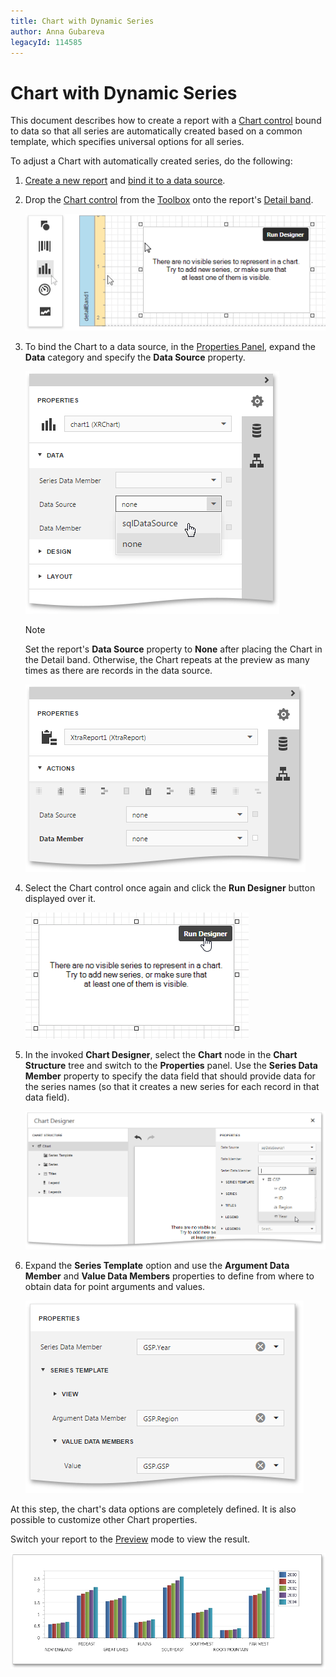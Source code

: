 ```yaml
---
title: Chart with Dynamic Series
author: Anna Gubareva
legacyId: 114585
---
```

# Chart with Dynamic Series
This document describes how to create a report with a [Chart control](../report-elements/report-controls.md) bound to data so that all series are automatically created based on a common template, which specifies universal options for all series.

To adjust a Chart with automatically created series, do the following:
1. [Create a new report](../creating-reports/basic-operations/create-a-new-report.md) and [bind it to a data source](../creating-reports/providing-data/bind-a-report-to-data.md).
2. Drop the [Chart control](../report-elements/report-controls.md) from the [Toolbox](../interface-elements/toolbox.md) onto the report's [Detail band](../report-elements/report-bands.md).
	
	![eud-chart-static-0](../../../images/img119105.png)
3. To bind the Chart to a data source, in the [Properties Panel](../interface-elements/properties-panel.md), expand the **Data** category and specify the **Data Source** property.
	
	![eud-chart-static-series-1](../../../images/img119106.png)
	
	> [!NOTE]
	> Set the report's **Data Source** property to **None** after placing the Chart in the Detail band. Otherwise, the Chart repeats at the preview as many times as there are records in the data source.
	> 
	> ![eud-chart-static-series-2](../../../images/img119107.png)
4. Select the Chart control once again and click the **Run Designer** button displayed over it.
	
	![eud-chart-control-run-designer](../../../images/img128698.png)
5. In the invoked **Chart Designer**, select the **Chart** node in the **Chart Structure** tree and switch to the **Properties** panel. Use the **Series Data Member** property to specify the data field that should provide data for the series names (so that it creates a new series for each record in that data field).
	
	![eud-chart-control-series-data-member](../../../images/img128702.png)
6. Expand the **Series Template** option and use the **Argument Data Member** and **Value Data Members** properties to define from where to obtain data for point arguments and values.
	
	![eud-chart-control-series-template](../../../images/img128703.png)

At this step, the chart's data options are completely defined. It is also possible to customize other Chart properties.

Switch your report to the [Preview](../document-preview.md) mode to view the result.

![eud-chart-dynamic-series-3](../../../images/img119126.png)